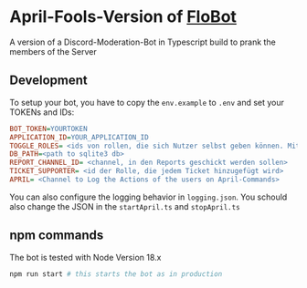 # April-Fools-Version of [FloBot](https://github.com/Mickhat/FloBot)

A version of a Discord-Moderation-Bot in Typescript build to prank the members of the Server

## Development

To setup your bot, you have to copy the `env.example` to `.env` and set your TOKENs and IDs:

```INI
BOT_TOKEN=YOURTOKEN
APPLICATION_ID=YOUR_APPLICATION_ID
TOGGLE_ROLES= <ids von rollen, die sich Nutzer selbst geben können. Mit, getrennt. Maximal 5 (weil man nicht mehr buttons in eine Nachricht machen kann)>
DB_PATH=<path to sqlite3 db>
REPORT_CHANNEL_ID= <channel, in den Reports geschickt werden sollen>
TICKET_SUPPORTER= <id der Rolle, die jedem Ticket hinzugefügt wird>
APRIL= <Channel to Log the Actions of the users on April-Commands>
```

You can also configure the logging behavior in `logging.json`.
You schould also change the JSON in the `startApril.ts` and `stopApril.ts`

## npm commands

The bot is tested with Node Version 18.x

```bash
npm run start # this starts the bot as in production
```
